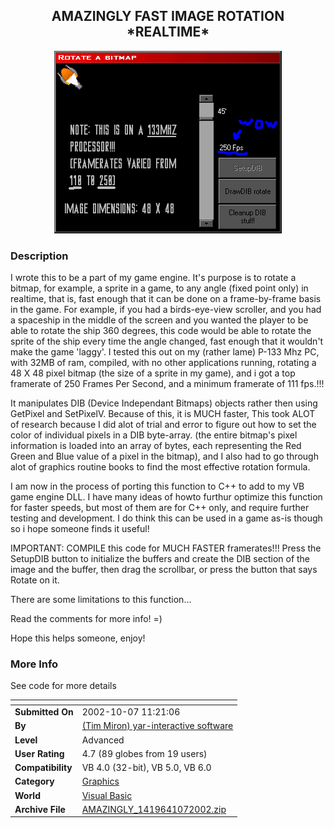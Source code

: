 ﻿<div align="center">

## AMAZINGLY FAST IMAGE ROTATION \*REALTIME\*

<img src="PIC20021071129519863.gif">
</div>

### Description

I wrote this to be a part of my game engine. It's purpose is to rotate a bitmap, for example, a sprite in a game, to any angle (fixed point only) in realtime, that is, fast enough that it can be done on a frame-by-frame basis in the game. For example, if you had a birds-eye-view scroller, and you had a spaceship in the middle of the screen and you wanted the player to be able to rotate the ship 360 degrees, this code would be able to rotate the sprite of the ship every time the angle changed, fast enough that it wouldn't make the game 'laggy'. I tested this out on my (rather lame) P-133 Mhz PC, with 32MB of ram, compiled, with no other applications running, rotating a 48 X 48 pixel bitmap (the size of a sprite in my game), and i got a top framerate of 250 Frames Per Second, and a minimum framerate of 111 fps.!!!

It manipulates DIB (Device Independant Bitmaps) objects rather then using GetPixel and SetPixelV. Because of this, it is MUCH faster, This took ALOT of research because I did alot of trial and error to figure out how to set the color of individual pixels in a DIB byte-array. (the entire bitmap's pixel information is loaded into an array of bytes, each representing the Red Green and Blue value of a pixel in the bitmap), and I also had to go through alot of graphics routine books to find the most effective rotation formula.

I am now in the process of porting this function to C++ to add to my VB game engine DLL. I have many ideas of howto furthur optimize this function for faster speeds, but most of them are for C++ only, and require further testing and development. I do think this can be used in a game as-is though so i hope someone finds it useful!

IMPORTANT: COMPILE this code for MUCH FASTER framerates!!! Press the SetupDIB button to initialize the buffers and create the DIB section of the image and the buffer, then drag the scrollbar, or press the button that says Rotate on it.

There are some limitations to this function...

Read the comments for more info! =)

Hope this helps someone, enjoy!
 
### More Info
 
See code for more details


<span>             |<span>
---                |---
**Submitted On**   |2002-10-07 11:21:06
**By**             |[\(Tim Miron\) yar\-interactive software](https://github.com/Planet-Source-Code/PSCIndex/blob/master/ByAuthor/tim-miron-yar-interactive-software.md)
**Level**          |Advanced
**User Rating**    |4.7 (89 globes from 19 users)
**Compatibility**  |VB 4\.0 \(32\-bit\), VB 5\.0, VB 6\.0
**Category**       |[Graphics](https://github.com/Planet-Source-Code/PSCIndex/blob/master/ByCategory/graphics__1-46.md)
**World**          |[Visual Basic](https://github.com/Planet-Source-Code/PSCIndex/blob/master/ByWorld/visual-basic.md)
**Archive File**   |[AMAZINGLY\_1419641072002\.zip](https://github.com/Planet-Source-Code/tim-miron-yar-interactive-software-amazingly-fast-image-rotation-realtime__1-39615/archive/master.zip)









